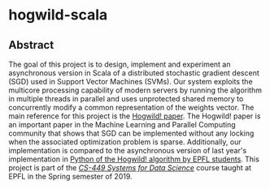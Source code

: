 # hogwild-scala

## Abstract

The goal of this project is to design, implement and experiment an asynchronous version in Scala of a distributed stochastic gradient descent (SGD) used in Support Vector Machines (SVMs). Our system exploits the multicore processing capability of modern servers by running the algorithm in multiple threads in parallel and uses unprotected shared memory to concurrently modify a common representation of the weights vector.
The main reference for this project is the [Hogwild! paper](https://people.eecs.berkeley.edu/~brecht/papers/hogwildTR.pdf). The Hogwild! paper is an important paper in the Machine Learning and Parallel Computing community that shows that SGD can be implemented without any locking when the associated optimization problem is sparse. Additionally, our implementation is compared to the asynchronous version of last year's implementation in [Python of the Hogwild! algorithm by EPFL students](https://github.com/liabifano/hogwild-python). This project is part of the [*CS-449 Systems for Data Science*](http://edu.epfl.ch/coursebook/en/systems-for-data-science-CS-449) course taught at EPFL in the Spring semester of 2019.
